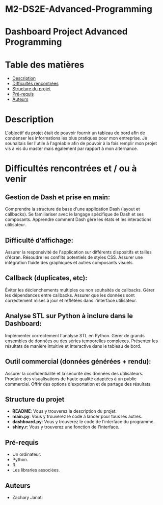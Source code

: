 # M2-DS2E-Advanced-Programming

# Dashboard Project Advanced Programming

# Table des matières

- [Description](#description)
- [Difficultés rencontrées](#difficultés-rencontrées)
- [Structure du projet](#structure-du-projet)
- [Pré-requis](#pré-requis)
- [Auteurs](#auteurs)

# Description

L'objectif du projet était de pouvoir fournir un tableau de bord afin de condenser les informations les plus pratiques pour mon entreprise.
Je souhaitais lier l'utile à l'agréable afin de pouvoir à la fois remplir mon projet vis à vis du master mais également par rapport à mon alternance.

# Difficultés rencontrées et / ou à venir

## Gestion de Dash et prise en main:

Comprendre la structure de base d'une application Dash (layout et callbacks).
Se familiariser avec le langage spécifique de Dash et ses composants.
Apprendre comment Dash gère les états et les interactions utilisateur.

## Difficulté d’affichage:

Assurer la responsivité de l'application sur différents dispositifs et tailles d'écran.
Résoudre les conflits potentiels de styles CSS.
Assurer une intégration fluide des graphiques et autres composants visuels.

## Callback (duplicates, etc):

Éviter les déclenchements multiples ou non souhaités de callbacks.
Gérer les dépendances entre callbacks.
Assurer que les données sont correctement mises à jour et reflétées dans l'interface utilisateur.

## Analyse STL sur Python à inclure dans le Dashboard:

Implémenter correctement l'analyse STL en Python.
Gérer de grands ensembles de données ou des séries temporelles complexes.
Présenter les résultats de manière intuitive et interactive dans le tableau de bord.

## Outil commercial (données générées + rendu):

Assurer la confidentialité et la sécurité des données des utilisateurs.
Produire des visualisations de haute qualité adaptées à un public commercial.
Offrir des options d'exportation et de partage des résultats.

## Structure du projet

- **README**: Vous y trouverez la description du projet.
- **main.py**: Vous y trouverez le code à lancer pour tous les autres.
- **dashboard.py**: Vous y trouverez le code de l'interface du programme.
- **shiny.r**: Vous y trouverez une fonction de l'interface.

## Pré-requis

- Un ordinateur.
- Python.
- R.
- Les libraries associées.

## Auteurs

- Zachary Janati 
